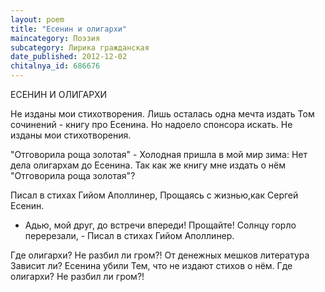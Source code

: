 ```yaml
---
layout: poem
title: "Есенин и олигархи"
maincategory: Поэзия
subcategory: Лирика гражданская
date_published: 2012-12-02
chitalnya_id: 686676
---
```




ЕСЕНИН И ОЛИГАРХИ 

Не изданы мои стихотворения.
Лишь осталась одна мечта издать
Том сочинений - книгу про Есенина.
Но надоело спонсора искать.
Не изданы мои стихотворения.

"Отговорила роща золотая" -
Холодная пришла в мой мир зима:
Нет дела олигархам до Есенина.
Так как же книгу мне издать о нём
"Отговорила роща золотая"?

Писал в стихах Гийом Аполлинер,
Прощаясь с жизнью,как Сергей Есенин.
- Адью, мой друг, до встречи впереди!
Прощайте! Солнцу горло перерезали, -
Писал в стихах Гийом Аполлинер.

Где олигархи? Не разбил ли гром?!
От денежных мешков литература
Зависит ли? Есенина убили
Тем, что не издают стихов о нём.
Где олигархи? Не разбил ли гром?!






